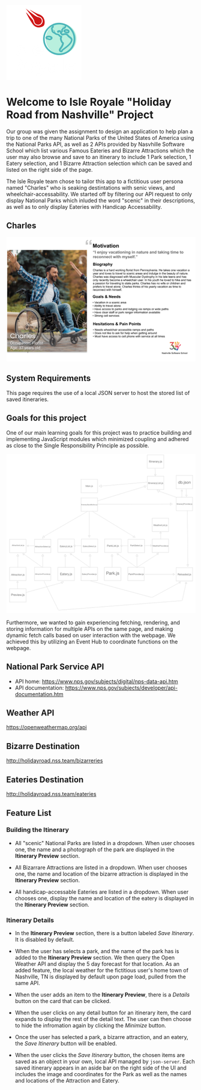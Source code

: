 ![](./images/nss-isle-royale-logo.png)

# Welcome to Isle Royale "Holiday Road from Nashville" Project

Our group was given the assignment to design an application to help plan a trip to one of the many National Parks of the United States of America using the National Parks API, as well as 2 APIs provided by Nasvhille Software School which list various Famous Eateries and Bizarre Attractions which the user may also browse and save to an itinerary to include 1 Park selection, 1 Eatery selection, and 1 Bizarre Attraction selection which can be saved and listed on the right side of the page. 

The Isle Royale team chose to tailor this app to a fictitious user persona named "Charles" who is seaking destintations with senic views, and wheelchair-accessability. We started off by filtering our API request to only display National Parks which inluded the word "scenic" in their descriptions, as well as to only display Eateries with Handicap Accessability.

## Charles

![](./personas/persona-charles.png)

## System Requirements 

This page requires the use of a local JSON server to host the stored list of saved itineraries.


## Goals for this project

One of our main learning goals for this project was to practice building and implementing JavaScript modules which minimized coupling and adhered as close to the Single Responsibility Principle as possible.

![](./images/dependencyGraph.png)

Furthermore, we wanted to gain experiencing fetching, rendering, and storing information for multiple APIs on the same page, and making dynamic fetch calls based on user interaction with the webpage. We achieved this by utilizing an Event Hub to coordinate functions on the webpage. 

## National Park Service API

* API home: https://www.nps.gov/subjects/digital/nps-data-api.htm
* API documentation: https://www.nps.gov/subjects/developer/api-documentation.htm

## Weather API

https://openweathermap.org/api

## Bizarre Destination

http://holidayroad.nss.team/bizarreries

## Eateries Destination

http://holidayroad.nss.team/eateries

## Feature List

### Building the Itinerary

* All "scenic" National Parks are listed in a dropdown. When user chooses one, the name and a photograph of the park are displayed in the **Itinerary Preview** section.

* All Bizarrare Attractions are listed in a dropdown. When user chooses one, the name and location of the bizarre attraction is displayed in the **Itinerary Preview** section.

* All handicap-accessable Eateries are listed in a dropdown. When user chooses one, display the name and location of the eatery is displayed in the **Itinerary Preview** section.

### Itinerary Details

* In the **Itinerary Preview** section, there is a button labeled _Save Itinerary_. It is disabled by default.

* When the user has selects a park, and the name of the park has is added to the **Itinerary Preview** section. We then query the Open Weather API and display the 5 day forecast for that location. As an added feature, the local weather for the fictitious user's home town of Nashville, TN is displayed by default upon page load, pulled from the same API.

* When the user adds an item to the **Itinerary Preview**, there is a _Details_ button on the card that can be clicked.

* When the user clicks on any detail button for an itinerary item, the card expands to display the rest of the detail text. The user can then choose to hide the infromation again by clicking the _Minimize_ button.

* Once the user has selected a park, a bizarre attraction, and an eatery, the _Save Itinerary_ button will be enabled.

* When the user clicks the _Save Itinerary_ button, the chosen items are saved as an object in your own, local API managed by `json-server`. Each saved itinerary appears in an aside bar on the right side of the UI and includes the image and coordinates for the Park as well as the names and locations of the Attraction and Eatery.







